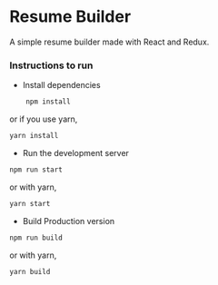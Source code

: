 # Resume Builder

A simple resume builder made with React and Redux.

### Instructions to run

- Install dependencies

```bash
    npm install
```

or if you use yarn,

```bash
yarn install
```

- Run the development server

```bash
npm run start
```

or with yarn,

```bash
yarn start
```

- Build Production version

```bash
npm run build
```

or with yarn,

```bash
yarn build
```

